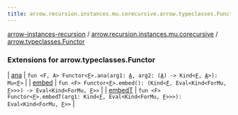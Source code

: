 ```yaml
---
title: arrow.recursion.instances.mu.corecursive.arrow.typeclasses.Functor - arrow-instances-recursion
---
```


[arrow-instances-recursion](../../index.html) / [arrow.recursion.instances.mu.corecursive](../index.html) / [arrow.typeclasses.Functor](./index.html)

### Extensions for arrow.typeclasses.Functor

| [ana](ana.html) | `fun <F, A> Functor<`[`F`](ana.html#F)`>.ana(arg1: `[`A`](ana.html#A)`, arg2: (`[`A`](ana.html#A)`) -> Kind<`[`F`](ana.html#F)`, `[`A`](ana.html#A)`>): Mu<`[`F`](ana.html#F)`>` |
| [embed](embed.html) | `fun <F> Functor<`[`F`](embed.html#F)`>.embed(): (Kind<`[`F`](embed.html#F)`, Eval<Kind<ForMu, `[`F`](embed.html#F)`>>>) -> Eval<Kind<ForMu, `[`F`](embed.html#F)`>>` |
| [embedT](embed-t.html) | `fun <F> Functor<`[`F`](embed-t.html#F)`>.embedT(arg1: Kind<`[`F`](embed-t.html#F)`, Eval<Kind<ForMu, `[`F`](embed-t.html#F)`>>>): Eval<Kind<ForMu, `[`F`](embed-t.html#F)`>>` |

